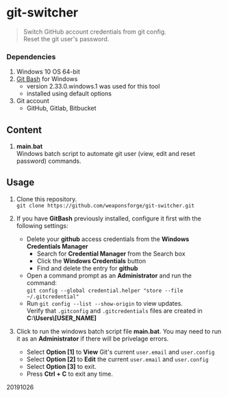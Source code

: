 # git-switcher

>  Switch GitHub account credentials from git config.  
>  Reset the git user's password.


### Dependencies

1. Windows 10 OS 64-bit
2. [Git Bash](https://gitforwindows.org/) for Windows
	- version 2.33.0.windows.1 was used for this tool
	- installed using default options
3. Git account
	- GitHub, Gitlab, Bitbucket


## Content

1. **main.bat**  
Windows batch script to automate git user (view, edit and reset password) commands.


## Usage

1. Clone this repository.  
`git clone https://github.com/weaponsforge/git-switcher.git`

2. If you have **GitBash** previously installed, configure it first with the following settings:  
	- Delete your **github** access credentials from the **Windows Credentials Manager**
		- Search for **Credential Manager** from the Search box
		- Click the **Windows Credentials** button
		- Find and delete the entry for **github**
	- Open a command prompt as an **Administrator** and run the command:  
`git config --global credential.helper "store --file ~/.gitcredential"`
	- Run `git config --list --show-origin` to view updates.  
	Verify that `.gitconfig` and `.gitcredentials` files are created in **C:\Users\\[USER_NAME]** 

3. Click to run the windows batch script file **main.bat**. You may need to run it as an **Administrator** if there will be privelage errors.
	- Select **Option [1]** to **View** Git's current `user.email` and `user.config`
	- Select **Option [2]** to **Edit** the current `user.email` and `user.config`
	- Select **Option [3]** to exit.
	- Press **Ctrl + C** to exit any time.

20191026